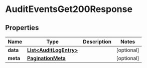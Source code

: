 

# AuditEventsGet200Response


## Properties

| Name | Type | Description | Notes |
|------------ | ------------- | ------------- | -------------|
|**data** | [**List&lt;AuditLogEntry&gt;**](AuditLogEntry.md) |  |  [optional] |
|**meta** | [**PaginationMeta**](PaginationMeta.md) |  |  [optional] |



